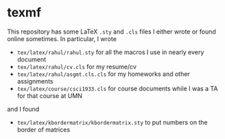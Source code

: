 texmf
========

This repository has some LaTeX `.sty` and `.cls` files I either wrote or found
online sometimes. In particular, I wrote

* `tex/latex/rahul/rahul.sty` for all the macros I use in nearly every document
* `tex/latex/rahul/cv.cls` for my resume/cv
* `tex/latex/rahul/asgmt.cls.cls` for my homeworks and other assignments
* `tex/latex/course/csci1933.cls` for course documents while I was a TA for that
  course at UMN

and I found

* `tex/latex/kbordermatrix/kbordermatrix.sty` to put numbers on the border of
  matrices

